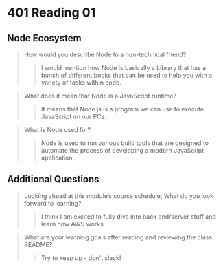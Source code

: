 # 401 Reading 01

## Node Ecosystem

>How would you describe Node to a non-technical friend?  
>> I would mention how Node is basically a Library that has a bunch of different books that can be used to help you with a variety of tasks within code.

>What does it mean that Node is a JavaScript runtime?
>> It means that Node.js is a program we can use to execute JavaScript on our PCs.

>What is Node used for?
>> Node is used to run various build tools that are designed to automate the process of developing a modern JavaScript application.

## Additional Questions

>Looking ahead at this module’s course schedule, What do you look forward to learning?
>> I think I am excited to fully dive into back end/server stuff and learn how AWS works.

>What are your learning goals after reading and reviewing the class README?
>> Try to keep up - don't slack!
